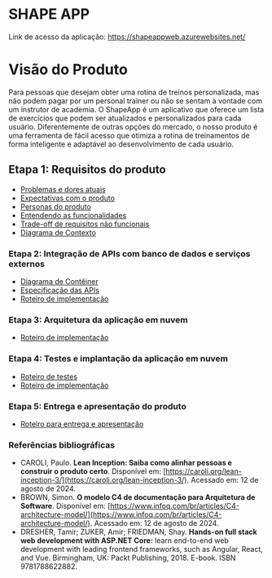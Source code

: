 
# SHAPE APP

Link de acesso da aplicação:
https://shapeappweb.azurewebsites.net/

# Visão do Produto

 Para pessoas que desejam obter uma rotina de treinos personalizada, mas não podem pagar por um personal trainer ou não se sentam à vontade com um instrutor de academia. O ShapeApp é um aplicativo que oferece um lista de exercícios que podem ser atualizados e personalizados para cada usuário. Diferentemente de outras opções do mercado, o nosso produto é uma ferramenta de fácil acesso que otimiza a rotina de treinamentos de forma inteligente e adaptável ao desenvolvimento de cada usuário.


## Etapa 1: Requisitos do produto

* [Problemas e dores atuais](docs/problemas.md)
* [Expectativas com o produto](docs/expectativas.md)
* [Personas do produto](docs/personas.md)
* [Entendendo as funcionalidades](docs/funcionalidades.md)
* [Trade-off de requisitos não funcionais](docs/tradeoffs.md)
* [Diagrama de Contexto](docs/diagrama-de-contexto.md)

### Etapa 2: Integração de APIs com banco de dados e serviços externos

* [Diagrama de Contêiner](docs/diagrama-de-conteiner.md)
* [Especificação das APIs](docs/apis.md)
* [Roteiro de implementação](docs/roteiro-de-implementacao.md)

### Etapa 3: Arquitetura da aplicação em nuvem
* [Roteiro de implementação](docs/roteiro-de-implementacao.md)

### Etapa 4: Testes e implantação da aplicação em nuvem

* [Roteiro de testes](docs/roteiro-de-teste-e-deploy.md)
* [Roteiro de implementação](docs/roteiro-de-implementacao.md)

### Etapa 5: Entrega e apresentação do produto
* [Roteiro para entrega e apresentação](docs/roteiro-de-entrega-e-apresentacao.md)


### Referências bibliográficas
* CAROLI, Paulo. **Lean Inception: Saiba como alinhar pessoas e construir o produto certo**. Disponível em: [https://caroli.org/lean-inception-3/](https://caroli.org/lean-inception-3/). Acessado em: 12 de agosto de 2024.
* BROWN, Simon. **O modelo C4 de documentação para Arquitetura de Software**. Disponível em: [https://www.infoq.com/br/articles/C4-architecture-model/](https://www.infoq.com/br/articles/C4-architecture-model/). Acessado em: 12 de agosto de 2024.
* DRESHER, Tamir; ZUKER, Amir; FRIEDMAN, Shay. **Hands-on full stack web development with ASP.NET Core:** learn end-to-end web development with leading frontend frameworks, such as Angular, React, and Vue. Birmingham, UK: Packt Publishing, 2018. E-book. ISBN 9781788622882.
